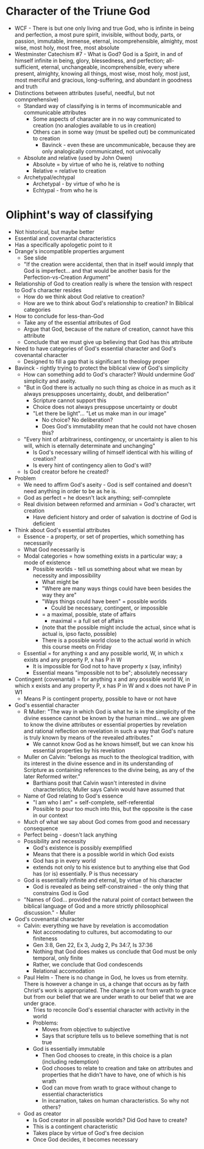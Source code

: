 # Character of the Triune God

* WCF - There is but one only living and true God, who is infinite in being and perfection, a most pure spirit, invisible, without body, parts, or passion, immutable, immense, eternal, incomprehensible, almighty, most wise, most holy, most free, most absolute
* Westminster Catechism #7 - What is God? God is a Spirit, in and of himself infinite in being, glory, blessedness, and perfection; all-sufficient, eternal, unchangeable, incomprehensible, every where present, almighty, knowing all things, most wise, most holy, most just, most merciful and gracious, long-suffering, and abundant in goodness and truth
* Distinctions between attributes (useful, needful, but not comnprehensive)
  * Standard way of classifying is in terms of incommunicable and communicable attributes
    * Some aspects of character are in no way communicated to creation (no analogies available to us in creation)
    * Others can in some way (must be spelled out) be communicated to creation
      * Bavinck - even these are uncommunicable, because they are only analogically communicated, not univocally
  * Absolute and relative (used by John Owen)
    * Absolute = by virtue of who he is, relative to nothing
    * Relative = relative to creation
  * Archetypal/echtypal
    * Archetypal - by virtue of who he is
    * Echtypal - from who he is

# Oliphint's way of classifying

* Not historical, but maybe better
* Essential and covenantal characteristics
* Has a specifically apologetic point to it
* Drange's incompatible properties argument
  * See slide
  * "If the creation were accidental, then that in itself would imnply that God is imperfect... and that would be another basis for the Perfection-vs-Creation Argument"
* Relationship of God to creation really is where the tension with respect to God's character resides
  * How do we think about God relative to creation?
  * How are we to think about God's relationship to creation? In Biblical categories
* How to conclude for less-than-God
  * Take any of the essential attributes of God
  * Argue that God, because of the nature of creation, cannot have this attribute
  * Conclude that we must give up believing that God has this attribute
* Need to have categories of God's essential character and God's covenantal character
  * Designed to fill a gap that is significant to theology proper
* Bavinck - rightly trying to protect the biblical view of God's simplicity
  * How can something add to God's character? Would undermine God' simplicity and aseity.
  * "But in God there is actually no such thing as choice in as much as it always presupposes uncertainty, doubt, and deliberation"
    * Scripture cannot support this
    * Choice does not always presuppose uncertainty or doubt
    * "Let there be light"... "Let us make man in our image"
      * No choice? No deliberation?
      * Does God's immutability mean that he could not have chosen this?
  * "Every hint of arbitrariness, contingency, or uncertainty is alien to his will, which is eternally determinate and unchanging"
    * Is God's necessary willing of himself identical with his willing of creation?
    * Is every hint of contingency alien to God's will?
  * Is God creator before he created?
* Problem
  * We need to affirm God's aseity - God is self contained and doesn't need anything in order to be as he is.
  * God as perfect = he doesn't lack anything; self-comnplete
  * Real division between reformed and arminian = God's character, wrt creation
    * Have deficient history and order of salvation is doctrine of God is deficient
* Think about God's essential attributes
  * Essence - a property, or set of properties, which something has necessarily
  * What God necessarily is
  * Modal categories = how something exists in a particular way; a mode of existence
    * Possible worlds - tell us something about what we mean by necessity and impossibility
      * What might be
      * "Where are many ways things could have been besides the way they are"
      * "Ways things could have been" = possible worlds
        * Could be necessary, contingent, or impossible
      * = a maximal, possible, state of affairs
        * maximal = a full set of affairs
      * (note that the possible might include the actual, since what is actual is, ipso facto, possible)
      * There is a possible world close to the actual world in which this course meets on Friday
  * Essential = for anything x and any possible world, W, in which x exists and any property P, x has P in W
    * It is impossible for God not to have property x (say, infinity)
    * Essential means "impossible not to be"; absolutely necessary
* Contingent (covenantal) = for anything x and any possible world W, in which x exists and any property P, x has P in W and x does not have P in W1
  * Means P is contingent property, possible to have or not have
* God's essential character
  * R Muller: "The way in which God is what he is in the simplicity of the divine essence cannot be known by the human mind... we are given to know the divine attributes or essential properties by revelation and rational reflection on revelation in such a way that God's nature is truly known by means of the revealed attributes."
    * We cannot know God as he knows himself, but we can know his essential properties by his revelation
  * Muller on Calvin: "belongs as much to the theological tradition, with its interest in the divine essence and in its understanding of Scripture as containing references to the divine being, as any of the later Reformed writer."
    * Barthians posit that Calvin wasn't interested in divine characteristics; Muller says Calvin would have assumed that
  * Name of God relating to God's essence
    * "I am who I am" = self-complete, self-referential
    * Possible to pour too much into this, but the opposite is the case in our context
  * Much of what we say about God comes from good and necessary consequence
  * Perfect being - doesn't lack anything
  * Possibility and necessity
    * God's existence is possibly exemplified
    * Means that there is a possible world in which God exists
    * God has p in every world
    * extends not only to his existence but to anything else that God has (or is) essentially. P is thus necessary
  * God is essentially infinite and eternal, by virtue of his character
    * God is revealed as being self-constrained - the only thing that constrains God is God
  * "Names of God... provided the natural point of contact between the biblical language of God and a more strictly philosophical discussion." - Muller
* God's covenantal character
  * Calvin: everything we have by revelation is accomodation
    * Not accomodating to cultures, but accomodating to our finiteness
    * Gen 3:8, Gen 22, Ex 3, Judg 2, Ps 34:7, Is 37:36
    * Nothing that God does makes us conclude that God must be only temporal, only finite
    * Rather, we conclude that God condescends
    * Relational accomodation
  * Paul Helm - There is no change in God, he loves us from eternity. There is however a change in us, a change that occurs as by faith Christ's work is appropriated. The change is not from wrath to grace but from our belief that we are under wrath to our belief that we are under grace.
    * Tries to reconcile God's essential character with activity in the world
    * Problems: 
      * Moves from objective to subjective
      * Says that scripture tells us to believe something that is not true
    * God is essentially immutable
      * Then God chooses to create, in this choice is a plan (including redemption)
      * God chooses to relate to creation and take on attributes and properties that he didn't have to have, one of which is his wrath
      * God can move from wrath to grace without change to essential characteristics
      * In incarnation, takes on human characteristics. So why not others?
  * God as creator
    * Is God creator in all possible worlds? Did God have to create?
    * This is a contingent characteristic
    * Takes place by virtue of God's free decision
    * Once God decides, it becomes necessary
